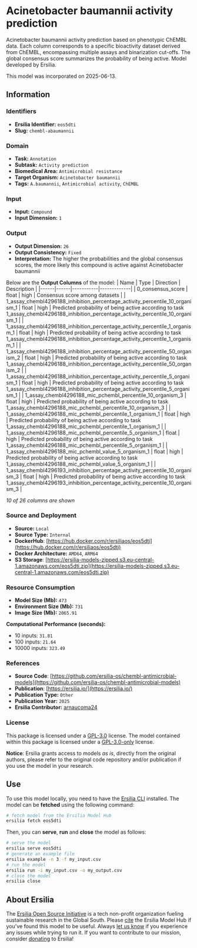 # Acinetobacter baumannii activity prediction

Acinetobacter baumannii activity prediction based on phenotypic ChEMBL data. Each column corresponds to a specific bioactivity dataset derived from ChEMBL, encompassing multiple assays and binarization cut-offs. The global consensus score summarizes the probability of being active. Model developed by Ersilia.

This model was incorporated on 2025-06-13.


## Information
### Identifiers
- **Ersilia Identifier:** `eos5dti`
- **Slug:** `chembl-abaumannii`

### Domain
- **Task:** `Annotation`
- **Subtask:** `Activity prediction`
- **Biomedical Area:** `Antimicrobial resistance`
- **Target Organism:** `Acinetobacter baumannii`
- **Tags:** `A.baumannii`, `Antimicrobial activity`, `ChEMBL`

### Input
- **Input:** `Compound`
- **Input Dimension:** `1`

### Output
- **Output Dimension:** `26`
- **Output Consistency:** `Fixed`
- **Interpretation:** The higher the probabilities and the global consensus scores, the more likely this compound is active against Acinetobacter baumannii

Below are the **Output Columns** of the model:
| Name | Type | Direction | Description |
|------|------|-----------|-------------|
| 0_consensus_score | float | high | Consensus score among datasets |
| 1_assay_chembl4296188_inhibition_percentage_activity_percentile_10_organism_1 | float | high | Predicted probability of being active according to task 1_assay_chembl4296188_inhibition_percentage_activity_percentile_10_organism_1 |
| 1_assay_chembl4296188_inhibition_percentage_activity_percentile_1_organism_1 | float | high | Predicted probability of being active according to task 1_assay_chembl4296188_inhibition_percentage_activity_percentile_1_organism_1 |
| 1_assay_chembl4296188_inhibition_percentage_activity_percentile_50_organism_2 | float | high | Predicted probability of being active according to task 1_assay_chembl4296188_inhibition_percentage_activity_percentile_50_organism_2 |
| 1_assay_chembl4296188_inhibition_percentage_activity_percentile_5_organism_1 | float | high | Predicted probability of being active according to task 1_assay_chembl4296188_inhibition_percentage_activity_percentile_5_organism_1 |
| 1_assay_chembl4296188_mic_pchembl_percentile_10_organism_3 | float | high | Predicted probability of being active according to task 1_assay_chembl4296188_mic_pchembl_percentile_10_organism_3 |
| 1_assay_chembl4296188_mic_pchembl_percentile_1_organism_1 | float | high | Predicted probability of being active according to task 1_assay_chembl4296188_mic_pchembl_percentile_1_organism_1 |
| 1_assay_chembl4296188_mic_pchembl_percentile_5_organism_1 | float | high | Predicted probability of being active according to task 1_assay_chembl4296188_mic_pchembl_percentile_5_organism_1 |
| 1_assay_chembl4296188_mic_pchembl_value_5_organism_1 | float | high | Predicted probability of being active according to task 1_assay_chembl4296188_mic_pchembl_value_5_organism_1 |
| 1_assay_chembl4296193_inhibition_percentage_activity_percentile_10_organism_3 | float | high | Predicted probability of being active according to task 1_assay_chembl4296193_inhibition_percentage_activity_percentile_10_organism_3 |

_10 of 26 columns are shown_
### Source and Deployment
- **Source:** `Local`
- **Source Type:** `Internal`
- **DockerHub**: [https://hub.docker.com/r/ersiliaos/eos5dti](https://hub.docker.com/r/ersiliaos/eos5dti)
- **Docker Architecture:** `AMD64`, `ARM64`
- **S3 Storage**: [https://ersilia-models-zipped.s3.eu-central-1.amazonaws.com/eos5dti.zip](https://ersilia-models-zipped.s3.eu-central-1.amazonaws.com/eos5dti.zip)

### Resource Consumption
- **Model Size (Mb):** `473`
- **Environment Size (Mb):** `731`
- **Image Size (Mb):** `2065.91`

**Computational Performance (seconds):**
- 10 inputs: `31.81`
- 100 inputs: `21.64`
- 10000 inputs: `323.49`

### References
- **Source Code**: [https://github.com/ersilia-os/chembl-antimicrobial-models](https://github.com/ersilia-os/chembl-antimicrobial-models)
- **Publication**: [https://ersilia.io/](https://ersilia.io/)
- **Publication Type:** `Other`
- **Publication Year:** `2025`
- **Ersilia Contributor:** [arnaucoma24](https://github.com/arnaucoma24)

### License
This package is licensed under a [GPL-3.0](https://github.com/ersilia-os/ersilia/blob/master/LICENSE) license. The model contained within this package is licensed under a [GPL-3.0-only](LICENSE) license.

**Notice**: Ersilia grants access to models _as is_, directly from the original authors, please refer to the original code repository and/or publication if you use the model in your research.


## Use
To use this model locally, you need to have the [Ersilia CLI](https://github.com/ersilia-os/ersilia) installed.
The model can be **fetched** using the following command:
```bash
# fetch model from the Ersilia Model Hub
ersilia fetch eos5dti
```
Then, you can **serve**, **run** and **close** the model as follows:
```bash
# serve the model
ersilia serve eos5dti
# generate an example file
ersilia example -n 3 -f my_input.csv
# run the model
ersilia run -i my_input.csv -o my_output.csv
# close the model
ersilia close
```

## About Ersilia
The [Ersilia Open Source Initiative](https://ersilia.io) is a tech non-profit organization fueling sustainable research in the Global South.
Please [cite](https://github.com/ersilia-os/ersilia/blob/master/CITATION.cff) the Ersilia Model Hub if you've found this model to be useful. Always [let us know](https://github.com/ersilia-os/ersilia/issues) if you experience any issues while trying to run it.
If you want to contribute to our mission, consider [donating](https://www.ersilia.io/donate) to Ersilia!
